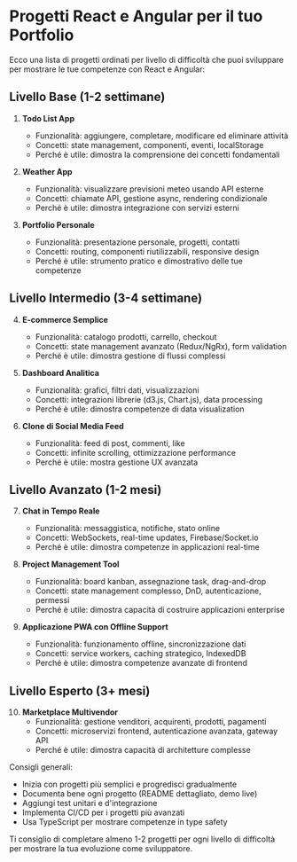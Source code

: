 # Progetti React e Angular per il tuo Portfolio

Ecco una lista di progetti ordinati per livello di difficoltà che puoi sviluppare per mostrare le tue competenze con React e Angular:

## Livello Base (1-2 settimane)

1. **Todo List App**
    - Funzionalità: aggiungere, completare, modificare ed eliminare attività
    - Concetti: state management, componenti, eventi, localStorage
    - Perché è utile: dimostra la comprensione dei concetti fondamentali

2. **Weather App**
    - Funzionalità: visualizzare previsioni meteo usando API esterne
    - Concetti: chiamate API, gestione async, rendering condizionale
    - Perché è utile: dimostra integrazione con servizi esterni

3. **Portfolio Personale**
    - Funzionalità: presentazione personale, progetti, contatti
    - Concetti: routing, componenti riutilizzabili, responsive design
    - Perché è utile: strumento pratico e dimostrativo delle tue competenze

## Livello Intermedio (3-4 settimane)

4. **E-commerce Semplice**
    - Funzionalità: catalogo prodotti, carrello, checkout
    - Concetti: state management avanzato (Redux/NgRx), form validation
    - Perché è utile: dimostra gestione di flussi complessi

5. **Dashboard Analitica**
    - Funzionalità: grafici, filtri dati, visualizzazioni
    - Concetti: integrazioni librerie (d3.js, Chart.js), data processing
    - Perché è utile: dimostra competenze di data visualization

6. **Clone di Social Media Feed**
    - Funzionalità: feed di post, commenti, like
    - Concetti: infinite scrolling, ottimizzazione performance
    - Perché è utile: mostra gestione UX avanzata

## Livello Avanzato (1-2 mesi)

7. **Chat in Tempo Reale**
    - Funzionalità: messaggistica, notifiche, stato online
    - Concetti: WebSockets, real-time updates, Firebase/Socket.io
    - Perché è utile: dimostra competenze in applicazioni real-time

8. **Project Management Tool**
    - Funzionalità: board kanban, assegnazione task, drag-and-drop
    - Concetti: state management complesso, DnD, autenticazione, permessi
    - Perché è utile: dimostra capacità di costruire applicazioni enterprise

9. **Applicazione PWA con Offline Support**
    - Funzionalità: funzionamento offline, sincronizzazione dati
    - Concetti: service workers, caching strategico, IndexedDB
    - Perché è utile: dimostra competenze avanzate di frontend

## Livello Esperto (3+ mesi)

10. **Marketplace Multivendor**
    - Funzionalità: gestione venditori, acquirenti, prodotti, pagamenti
    - Concetti: microservizi frontend, autenticazione avanzata, gateway API
    - Perché è utile: dimostra capacità di architetture complesse

Consigli generali:
- Inizia con progetti più semplici e progredisci gradualmente
- Documenta bene ogni progetto (README dettagliato, demo live)
- Aggiungi test unitari e d'integrazione
- Implementa CI/CD per i progetti più avanzati
- Usa TypeScript per mostrare competenze in type safety

Ti consiglio di completare almeno 1-2 progetti per ogni livello di difficoltà per mostrare la tua evoluzione come sviluppatore.